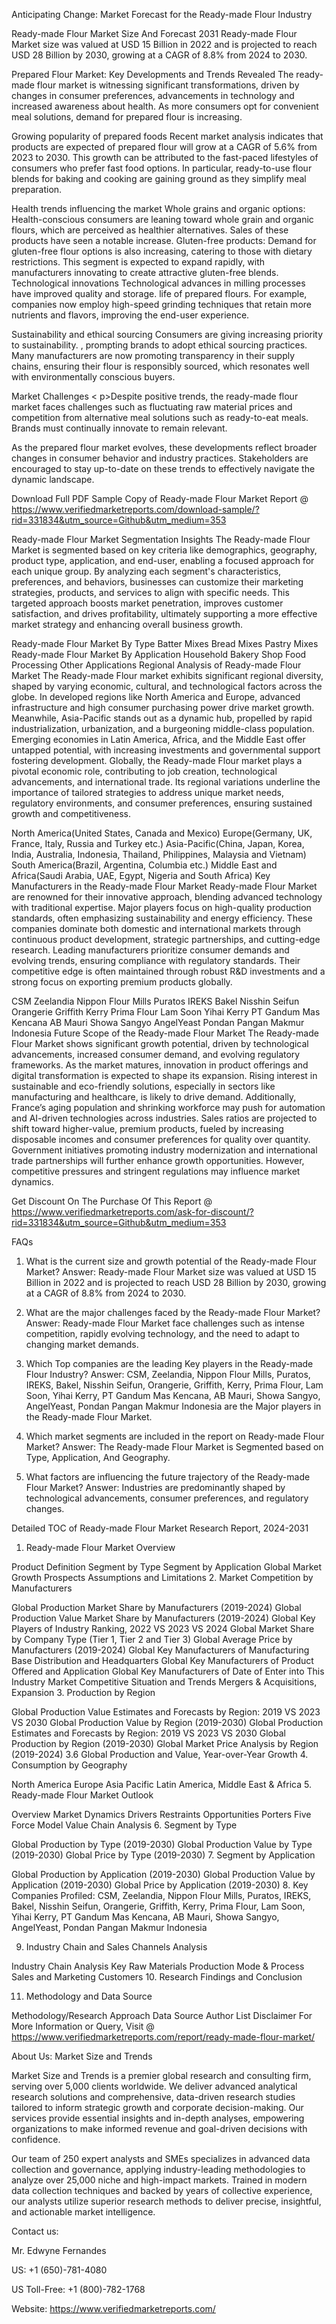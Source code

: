 Anticipating Change: Market Forecast for the Ready-made Flour Industry


Ready-made Flour Market Size And Forecast 2031
Ready-made Flour Market size was valued at USD 15 Billion in 2022 and is projected to reach USD 28 Billion by 2030, growing at a CAGR of 8.8% from 2024 to 2030.

Prepared Flour Market: Key Developments and Trends Revealed
The ready-made flour market is witnessing significant transformations, driven by changes in consumer preferences, advancements in technology and increased awareness about health. As more consumers opt for convenient meal solutions, demand for prepared flour is increasing.

Growing popularity of prepared foods
Recent market analysis indicates that products are expected of prepared flour will grow at a CAGR of 5.6% from 2023 to 2030. This growth can be attributed to the fast-paced lifestyles of consumers who prefer fast food options. In particular, ready-to-use flour blends for baking and cooking are gaining ground as they simplify meal preparation.

Health trends influencing the market
Whole grains and organic options: Health-conscious consumers are leaning toward whole grain and organic flours, which are perceived as healthier alternatives. Sales of these products have seen a notable increase.
Gluten-free products: Demand for gluten-free flour options is also increasing, catering to those with dietary restrictions. This segment is expected to expand rapidly, with manufacturers innovating to create attractive gluten-free blends.
Technological innovations
Technological advances in milling processes have improved quality and storage. life of prepared flours. For example, companies now employ high-speed grinding techniques that retain more nutrients and flavors, improving the end-user experience.

Sustainability and ethical sourcing
Consumers are giving increasing priority to sustainability. , prompting brands to adopt ethical sourcing practices. Many manufacturers are now promoting transparency in their supply chains, ensuring their flour is responsibly sourced, which resonates well with environmentally conscious buyers.

Market Challenges
< p>Despite positive trends, the ready-made flour market faces challenges such as fluctuating raw material prices and competition from alternative meal solutions such as ready-to-eat meals. Brands must continually innovate to remain relevant.

As the prepared flour market evolves, these developments reflect broader changes in consumer behavior and industry practices. Stakeholders are encouraged to stay up-to-date on these trends to effectively navigate the dynamic landscape.

Download Full PDF Sample Copy of Ready-made Flour Market Report @ https://www.verifiedmarketreports.com/download-sample/?rid=331834&utm_source=Github&utm_medium=353

Ready-made Flour Market Segmentation Insights
The Ready-made Flour Market is segmented based on key criteria like demographics, geography, product type, application, and end-user, enabling a focused approach for each unique group. By analyzing each segment's characteristics, preferences, and behaviors, businesses can customize their marketing strategies, products, and services to align with specific needs. This targeted approach boosts market penetration, improves customer satisfaction, and drives profitability, ultimately supporting a more effective market strategy and enhancing overall business growth.

Ready-made Flour Market By Type
Batter Mixes
Bread Mixes
Pastry Mixes
Ready-made Flour Market By Application
Household
Bakery Shop
Food Processing
Other Applications
Regional Analysis of Ready-made Flour Market
The Ready-made Flour market exhibits significant regional diversity, shaped by varying economic, cultural, and technological factors across the globe. In developed regions like North America and Europe, advanced infrastructure and high consumer purchasing power drive market growth. Meanwhile, Asia-Pacific stands out as a dynamic hub, propelled by rapid industrialization, urbanization, and a burgeoning middle-class population. Emerging economies in Latin America, Africa, and the Middle East offer untapped potential, with increasing investments and governmental support fostering development. Globally, the Ready-made Flour market plays a pivotal economic role, contributing to job creation, technological advancements, and international trade. Its regional variations underline the importance of tailored strategies to address unique market needs, regulatory environments, and consumer preferences, ensuring sustained growth and competitiveness.

North America(United States, Canada and Mexico)
Europe(Germany, UK, France, Italy, Russia and Turkey etc.)
Asia-Pacific(China, Japan, Korea, India, Australia, Indonesia, Thailand, Philippines, Malaysia and Vietnam)
South America(Brazil, Argentina, Columbia etc.)
Middle East and Africa(Saudi Arabia, UAE, Egypt, Nigeria and South Africa)
Key Manufacturers in the Ready-made Flour Market
Ready-made Flour Market are renowned for their innovative approach, blending advanced technology with traditional expertise. Major players focus on high-quality production standards, often emphasizing sustainability and energy efficiency. These companies dominate both domestic and international markets through continuous product development, strategic partnerships, and cutting-edge research. Leading manufacturers prioritize consumer demands and evolving trends, ensuring compliance with regulatory standards. Their competitive edge is often maintained through robust R&D investments and a strong focus on exporting premium products globally.

CSM
Zeelandia
Nippon Flour Mills
Puratos
IREKS
Bakel
Nisshin Seifun
Orangerie
Griffith
Kerry
Prima Flour
Lam Soon
Yihai Kerry
PT Gandum Mas Kencana
AB Mauri
Showa Sangyo
AngelYeast
Pondan Pangan Makmur Indonesia
Future Scope of the Ready-made Flour Market
The Ready-made Flour Market shows significant growth potential, driven by technological advancements, increased consumer demand, and evolving regulatory frameworks. As the market matures, innovation in product offerings and digital transformation is expected to shape its expansion. Rising interest in sustainable and eco-friendly solutions, especially in sectors like manufacturing and healthcare, is likely to drive demand. Additionally, France’s aging population and shrinking workforce may push for automation and AI-driven technologies across industries. Sales ratios are projected to shift toward higher-value, premium products, fueled by increasing disposable incomes and consumer preferences for quality over quantity. Government initiatives promoting industry modernization and international trade partnerships will further enhance growth opportunities. However, competitive pressures and stringent regulations may influence market dynamics.

Get Discount On The Purchase Of This Report @ https://www.verifiedmarketreports.com/ask-for-discount/?rid=331834&utm_source=Github&utm_medium=353

FAQs
1. What is the current size and growth potential of the Ready-made Flour Market?
Answer: Ready-made Flour Market size was valued at USD 15 Billion in 2022 and is projected to reach USD 28 Billion by 2030, growing at a CAGR of 8.8% from 2024 to 2030.

2. What are the major challenges faced by the Ready-made Flour Market?
Answer: Ready-made Flour Market face challenges such as intense competition, rapidly evolving technology, and the need to adapt to changing market demands.

3. Which Top companies are the leading Key players in the Ready-made Flour Industry?
Answer: CSM, Zeelandia, Nippon Flour Mills, Puratos, IREKS, Bakel, Nisshin Seifun, Orangerie, Griffith, Kerry, Prima Flour, Lam Soon, Yihai Kerry, PT Gandum Mas Kencana, AB Mauri, Showa Sangyo, AngelYeast, Pondan Pangan Makmur Indonesia are the Major players in the Ready-made Flour Market.

4. Which market segments are included in the report on Ready-made Flour Market?
Answer: The Ready-made Flour Market is Segmented based on Type, Application, And Geography.

5. What factors are influencing the future trajectory of the Ready-made Flour Market?
Answer: Industries are predominantly shaped by technological advancements, consumer preferences, and regulatory changes.

Detailed TOC of Ready-made Flour Market Research Report, 2024-2031
1. Ready-made Flour Market Overview

Product Definition
Segment by Type
Segment by Application
Global Market Growth Prospects
Assumptions and Limitations
2. Market Competition by Manufacturers

Global Production Market Share by Manufacturers (2019-2024)
Global Production Value Market Share by Manufacturers (2019-2024)
Global Key Players of Industry Ranking, 2022 VS 2023 VS 2024
Global Market Share by Company Type (Tier 1, Tier 2 and Tier 3)
Global Average Price by Manufacturers (2019-2024)
Global Key Manufacturers of Manufacturing Base Distribution and Headquarters
Global Key Manufacturers of Product Offered and Application
Global Key Manufacturers of Date of Enter into This Industry
Market Competitive Situation and Trends
Mergers & Acquisitions, Expansion
3. Production by Region

Global Production Value Estimates and Forecasts by Region: 2019 VS 2023 VS 2030
Global Production Value by Region (2019-2030)
Global Production Estimates and Forecasts by Region: 2019 VS 2023 VS 2030
Global Production by Region (2019-2030)
Global Market Price Analysis by Region (2019-2024) 3.6 Global Production and Value, Year-over-Year Growth
4. Consumption by Geography

North America
Europe
Asia Pacific
Latin America, Middle East & Africa
5. Ready-made Flour Market Outlook

Overview
Market Dynamics
Drivers
Restraints
Opportunities
Porters Five Force Model
Value Chain Analysis 
6. Segment by Type

Global Production by Type (2019-2030)
Global Production Value by Type (2019-2030)
Global Price by Type (2019-2030)
7. Segment by Application

Global Production by Application (2019-2030)
Global Production Value by Application (2019-2030)
Global Price by Application (2019-2030)
8. Key Companies Profiled: CSM, Zeelandia, Nippon Flour Mills, Puratos, IREKS, Bakel, Nisshin Seifun, Orangerie, Griffith, Kerry, Prima Flour, Lam Soon, Yihai Kerry, PT Gandum Mas Kencana, AB Mauri, Showa Sangyo, AngelYeast, Pondan Pangan Makmur Indonesia

9. Industry Chain and Sales Channels Analysis

Industry Chain Analysis
Key Raw Materials
Production Mode & Process
Sales and Marketing
Customers
10. Research Findings and Conclusion

11. Methodology and Data Source

Methodology/Research Approach
Data Source
Author List
Disclaimer
For More Information or Query, Visit @ https://www.verifiedmarketreports.com/report/ready-made-flour-market/

About Us: Market Size and Trends

Market Size and Trends is a premier global research and consulting firm, serving over 5,000 clients worldwide. We deliver advanced analytical research solutions and comprehensive, data-driven research studies tailored to inform strategic growth and corporate decision-making. Our services provide essential insights and in-depth analyses, empowering organizations to make informed revenue and goal-driven decisions with confidence.

Our team of 250 expert analysts and SMEs specializes in advanced data collection and governance, applying industry-leading methodologies to analyze over 25,000 niche and high-impact markets. Trained in modern data collection techniques and backed by years of collective experience, our analysts utilize superior research methods to deliver precise, insightful, and actionable market intelligence.

Contact us:

Mr. Edwyne Fernandes

US: +1 (650)-781-4080

US Toll-Free: +1 (800)-782-1768

Website: https://www.verifiedmarketreports.com/
